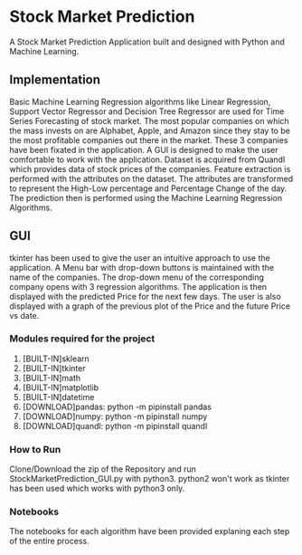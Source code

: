 # Stock Market Prediction 
A Stock Market Prediction Application built and designed with Python and Machine Learning.

## Implementation
Basic Machine Learning Regression algorithms like Linear Regression, Support Vector Regressor and Decision Tree Regressor are used for Time Series Forecasting of stock market. The most popular companies on which the mass invests on are Alphabet, Apple, and Amazon since they stay to be the most profitable companies out there in the market. These 3 companies have been fixated in the application. A GUI is designed to make the user comfortable to work with the application. Dataset is acquired from Quandl which provides data of stock prices of the companies. Feature extraction is performed with the attributes on the dataset. The attributes are transformed to represent the High-Low percentage and Percentage Change of the day. The prediction then is performed using the Machine Learning Regression Algorithms.

## GUI
tkinter has been used to give the user an intuitive approach to use the application. A Menu bar with drop-down buttons is maintained with the name of the companies. The drop-down menu of the corresponding company opens with 3 regression algorithms. The application is then displayed with the predicted Price for the next few days. The user is also displayed with a graph of the previous plot of the Price and the future Price vs date. 

### Modules required for the project
1. [BUILT-IN]sklearn
2. [BUILT-IN]tkinter
3. [BUILT-IN]math
4. [BUILT-IN]matplotlib
5. [BUILT-IN]datetime
6. [DOWNLOAD]pandas:  python -m pipinstall pandas
7. [DOWNLOAD]numpy:   python -m pipinstall numpy
8. [DOWNLOAD]quandl:  python -m pipinstall quandl

### How to Run
Clone/Download the zip of the Repository and run StockMarketPrediction_GUI.py with python3. 
python2 won't work as tkinter has been used which works with python3 only. 

### Notebooks
The notebooks for each algorithm have been provided explaning each step of the entire process.

